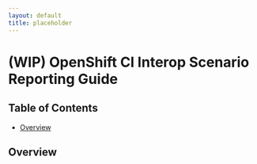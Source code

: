 ```yaml
---
layout: default
title: placeholder
---
```


# (WIP) OpenShift CI Interop Scenario Reporting Guide<!-- omit from toc -->

## Table of Contents<!-- omit from toc -->
- [Overview](#overview)

## Overview